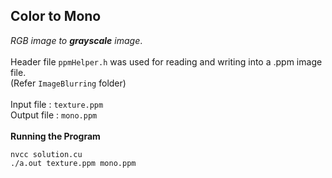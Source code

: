 ## Color to Mono
*RGB image to **grayscale** image*.<br><br>
Header file `ppmHelper.h` was used for reading and writing into a .ppm image file.<br>
(Refer `ImageBlurring` folder)<br>
<br>
Input file  : `texture.ppm`<br>
Output file : `mono.ppm`<br><br>
**Running the Program**
```
nvcc solution.cu
./a.out texture.ppm mono.ppm
```

